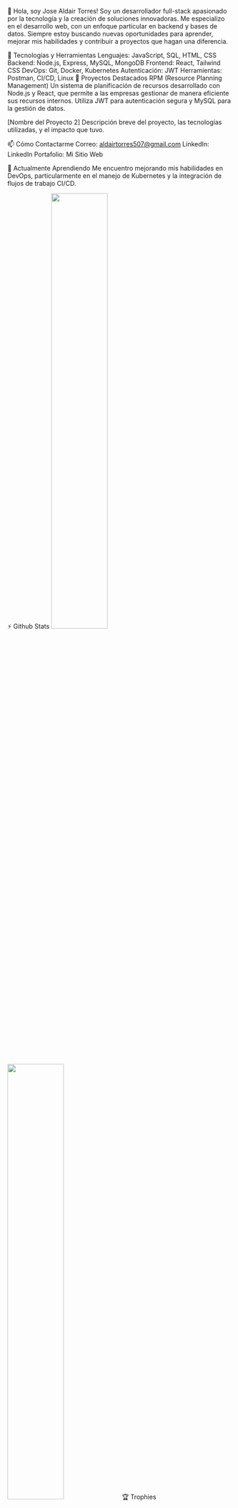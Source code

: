 👋 Hola, soy Jose Aldair Torres!
Soy un desarrollador full-stack apasionado por la tecnología y la creación de soluciones innovadoras. Me especializo en el desarrollo web, con un enfoque particular en backend y bases de datos. Siempre estoy buscando nuevas oportunidades para aprender, mejorar mis habilidades y contribuir a proyectos que hagan una diferencia.

🚀 Tecnologías y Herramientas
Lenguajes: JavaScript, SQL, HTML, CSS
Backend: Node.js, Express, MySQL, MongoDB
Frontend: React, Tailwind CSS
DevOps: Git, Docker, Kubernetes
Autenticación: JWT
Herramientas: Postman, CI/CD, Linux
💼 Proyectos Destacados
RPM (Resource Planning Management)
Un sistema de planificación de recursos desarrollado con Node.js y React, que permite a las empresas gestionar de manera eficiente sus recursos internos. Utiliza JWT para autenticación segura y MySQL para la gestión de datos.

[Nombre del Proyecto 2]
Descripción breve del proyecto, las tecnologías utilizadas, y el impacto que tuvo.

📫 Cómo Contactarme
Correo: aldairtorres507@gmail.com
LinkedIn: LinkedIn
Portafolio: Mi Sitio Web

🌱 Actualmente Aprendiendo
Me encuentro mejorando mis habilidades en DevOps, particularmente en el manejo de Kubernetes y la integración de flujos de trabajo CI/CD.

⚡ Github Stats
<img src="https://github-readme-stats.vercel.app/api?username=aldair507&show_icons=true&theme=radical&hide_border=true" width="50%" /> <img src="https://github-readme-streak-stats.herokuapp.com/?user=aldair507&theme=radical&hide_border=true" width="50%" />
🏆 Trophies
<div> <a href="https://github.com/ryo-ma/github-profile-trophy"> <img width="98%" alt="Trophy" src="https://github-profile-trophy.vercel.app/?username=aldair507&row=4&theme=onedark&no-frame=true"/> </a> </div>
Conéctate conmigo
<div align="center"> <a href="https://github.com/aldair507" target="_blank"> <img src=https://img.shields.io/badge/github-%2324292e.svg?&style=for-the-badge&logo=github&logoColor=white alt=github style="margin-bottom: 5px;" /> </a> <a href="https://twitter.com/aldair507" target="_blank"> <img src=https://img.shields.io/badge/twitter-%2300acee.svg?&style=for-the-badge&logo=twitter&logoColor=white alt=twitter style="margin-bottom: 5px;" /> </a> <a href="https://linkedin.com/in/aldair507" target="_blank"> <img src=https://img.shields.io/badge/linkedin-%231E77B5.svg?&style=for-the-badge&logo=linkedin&logoColor=white alt=linkedin style="margin-bottom: 5px;" /> </a> </div>

